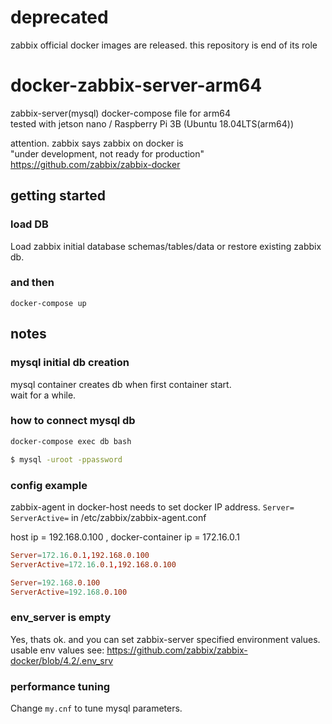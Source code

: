 # deprecated

zabbix official docker images are released.
this repository is end of its role

# docker-zabbix-server-arm64

zabbix-server(mysql) docker-compose file for arm64  
tested with jetson nano / Raspberry Pi 3B (Ubuntu 18.04LTS(arm64))

attention. zabbix says zabbix on docker is  
"under development, not ready for production"    
https://github.com/zabbix/zabbix-docker

## getting started 

### load DB

Load zabbix initial database schemas/tables/data or restore existing zabbix db.

### and then

`docker-compose up`

## notes

### mysql initial db creation
mysql container creates db when first container start.  
wait for a while.

### how to connect mysql db

```sh
docker-compose exec db bash

$ mysql -uroot -ppassword
```

### config example

zabbix-agent in docker-host needs to set docker IP address.
`Server=` `ServerActive=` in /etc/zabbix/zabbix-agent.conf  

host ip = 192.168.0.100 , docker-container ip = 172.16.0.1

```zabbix-agent.conf at docker-host
Server=172.16.0.1,192.168.0.100
ServerActive=172.16.0.1,192.168.0.100
```

```zabbix-agent.conf at other-host
Server=192.168.0.100
ServerActive=192.168.0.100
```

### env_server is empty

Yes, thats ok. and you can set zabbix-server specified environment values.   
usable env values see: https://github.com/zabbix/zabbix-docker/blob/4.2/.env_srv

### performance tuning

Change `my.cnf` to tune mysql parameters.
